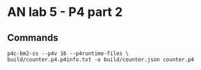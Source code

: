 # AN lab 5 - P4 part 2

## Commands
```
p4c-bm2-ss --p4v 16 --p4runtime-files \
build/counter.p4.p4info.txt -o build/counter.json counter.p4
```